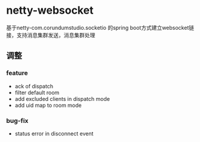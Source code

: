 # netty-websocket
基于netty-com.corundumstudio.socketio 的spring boot方式建立websocket链接，支持消息集群发送，消息集群处理

## 调整
### feature
- ack of dispatch
- filter default room
- add excluded clients in dispatch mode
- add uid map to room mode

### bug-fix
- status error in disconnect event

